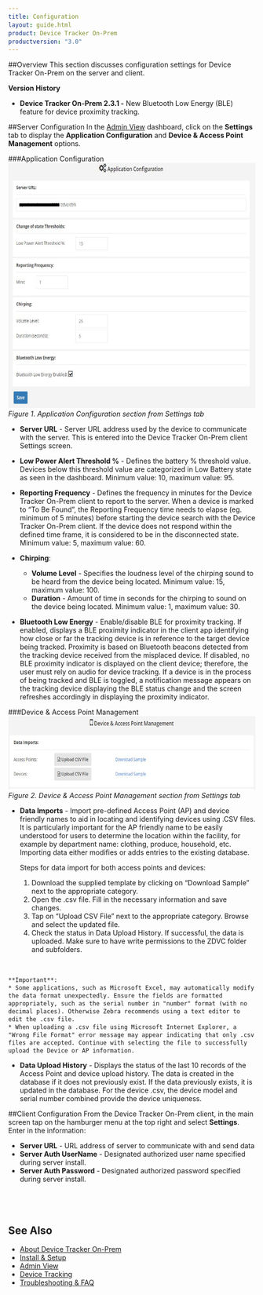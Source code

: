 ```yaml
---
title: Configuration
layout: guide.html
product: Device Tracker On-Prem
productversion: "3.0"
---
```


##Overview
This section discusses configuration settings for Device Tracker On-Prem on the server and client.

**Version History**

- **Device Tracker On-Prem 2.3.1 -** New Bluetooth Low Energy (BLE) feature for device proximity tracking.

##Server Configuration
In the [Admin View](../admin) dashboard, click on the **Settings** tab to display the **Application Configuration** and **Device & Access Point Management** options.

###Application Configuration
<img style="height:500px" src="server_config.jpg" />
_Figure 1. Application Configuration section from Settings tab_

- **Server URL** - Server URL address used by the device to communicate with the server. This is entered into the Device Tracker On-Prem client Settings screen.
- **Low Power Alert Threshold %** - Defines the battery % threshold value. Devices below this threshold value are categorized in Low Battery state as seen in the dashboard. Minimum value: 10, maximum value: 95.
- **Reporting Frequency** - Defines the frequency in minutes for the Device Tracker On-Prem client to report to the server. When a device is marked to “To Be Found”, the Reporting Frequency time needs to elapse (eg. minimum of 5 minutes) before starting the device search with the Device Tracker On-Prem client. If the device does not respond within the defined time frame, it is considered to be in the disconnected state. <!-- This value should be set lower than the **Disconnect Threshold Time**. -->Minimum value: 5, maximum value: 60.

- **Chirping**:
    - **Volume Level** - Specifies the loudness level of the chirping sound to be heard from the device being located. Minimum value: 15, maximum value: 100.
    - **Duration** - Amount of time in seconds for the chirping to sound on the device being located. Minimum value: 1, maximum value: 30.

- **Bluetooth Low Energy** - Enable/disable BLE for proximity tracking. If enabled, displays a BLE proximity indicator in the client app identifying how close or far the tracking device is in reference to the target device being tracked. Proximity is based on Bluetooth beacons detected from the tracking device received from the misplaced device. If disabled, no BLE proximity indicator is displayed on the client device; therefore, the user must rely on audio for device tracking. If a device is in the process of being tracked and BLE is toggled, a notification message appears on the tracking device displaying the BLE status change and the screen refreshes accordingly in displaying the proximity indicator.

<!--
 * **Disconnect Threshold Time** - Defines the amount of time (hours and minutes) to elapse for a device to be considered in the disconnected state due to lack of response from the device within this time frame. Minimum value: 7 min, maximum value: 12 hours. -->

###Device & Access Point Management
<img style="height:150px" src="server_uploadcsv.jpg" />
_Figure 2. Device & Access Point Management section from Settings tab_

- **Data Imports** - Import pre-defined Access Point (AP) and device friendly names to aid in locating and identifying devices using .CSV files. It is particularly important for the AP friendly name to be easily understood for users to determine the location within the facility, for example by department name: clothing, produce, household, etc. Importing data either modifies or adds entries to the existing database. 

    Steps for data import for both access points and devices: 
    1. Download the supplied template by clicking on “Download Sample” next to the appropriate category. 
    2. Open the .csv file. Fill in the necessary information and save changes.  
    3. Tap on “Upload CSV File” next to the appropriate category. Browse and select the updated file. 
    4. Check the status in Data Upload History. If successful, the data is uploaded. Make sure to have write permissions to the ZDVC folder and subfolders.
<br>

    **Important**:
    * Some applications, such as Microsoft Excel, may automatically modify the data format unexpectedly. Ensure the fields are formatted appropriately, such as the serial number in "number" format (with no decimal places). Otherwise Zebra recommends using a text editor to edit the .csv file.
    * When uploading a .csv file using Microsoft Internet Explorer, a "Wrong File Format" error message may appear indicating that only .csv files are accepted. Continue with selecting the file to successfully upload the Device or AP information.


- **Data Upload History** - Displays the status of the last 10 records of the Access Point and device upload history. The data is created in the database if it does not previously exist. If the data previously exists, it is updated in the database. For the device .csv, the device model and serial number combined provide the device uniqueness.

##Client Configuration
From the Device Tracker On-Prem client, in the main screen tap on the hamburger menu at the top right and select **Settings**. Enter in the information:

- **Server URL** - URL address of server to communicate with and send data
- **Server Auth UserName** - Designated authorized user name specified during server install.
- **Server Auth Password** - Designated authorized password specified during server install.

## <br>

## See Also

- [About Device Tracker On-Prem](../about)
- [Install & Setup](../setup)
- [Admin View](../admin)
- [Device Tracking](../mgmt)
- [Troubleshooting & FAQ](../troubleshooting)
